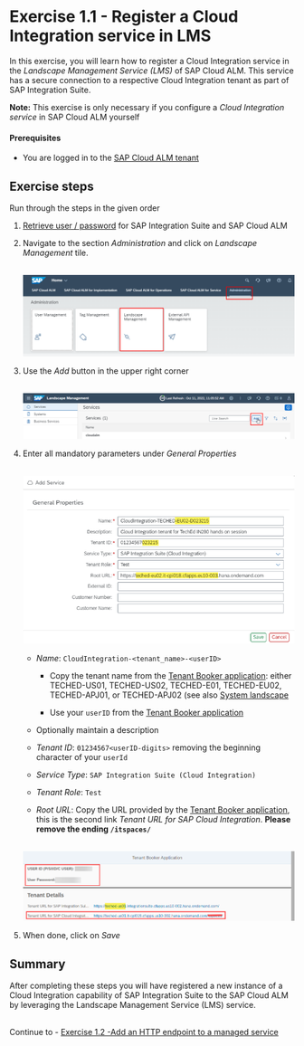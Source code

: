 # Exercise 1.1 - Register a Cloud Integration service in LMS

In this exercise, you will learn how to register a Cloud Integration service in the *Landscape Management Service (LMS)* of SAP Cloud ALM. This service has a secure connection to a respective Cloud Integration tenant as part of SAP Integration Suite. 

**Note:** This exercise is only necessary if you configure a *Cloud Integration service* in SAP Cloud ALM yourself

#### Prerequisites

- You are logged in to the [SAP Cloud ALM tenant](https://teched22-cloudalm-003.eu10.alm.cloud.sap/launchpad#Shell-home)

## Exercise steps

Run through the steps in the given order

1. [Retrieve user / password](/exercises/ex0/ex02/) for SAP Integration Suite and SAP Cloud ALM

2. Navigate to the section *Administration* and click on *Landscape Management* tile. 

    <br>![](/exercises/ex1/images/CALMLandscapeAdministration.png)   

3. Use the *Add* button in the upper right corner

    <br>![](/exercises/ex1/images/LMSAdd.png)   
      
4.	Enter all mandatory parameters under *General Properties*

	<br>![](/exercises/ex1/images/LMSAddCPIservice.png)
	
    - *Name*: `CloudIntegration-<tenant_name>-<userID>`
       		
		- Copy the tenant name from  the [Tenant Booker application](/exercises/ex0/ex02/): either TECHED-US01, TECHED-US02, TECHED-E01, TECHED-EU02, TECHED-APJ01, or TECHED-APJ02 (see also [System landscape](/exercises/ex0/)
			
		- Use your `userID` from  the [Tenant Booker application](/exercises/ex0/ex02/)
		
	   
    - Optionally maintain a description
    - *Tenant ID*: `01234567<userID-digits>` removing the beginning character of your `userId`
    - *Service Type*: `SAP Integration Suite (Cloud Integration)`
    - *Tenant Role*: `Test`
    - *Root URL*: Copy the URL provided by the [Tenant Booker application](/exercises/ex0/ex02/), this is the second link *Tenant URL for SAP Cloud Integration*. **Please remove the ending `/itspaces/`**

    <br>![Highlighted is the *tenant name* you will monitor](/exercises/ex1/images/BookerAppInfoEndpointGeneral.png)

 5. When done, click on *Save*
  
## Summary

After completing these steps you will have registered a new instance of a Cloud Integration capability of SAP Integration Suite to the SAP Cloud ALM by leveraging the Landscape Management Service (LMS) service.

<br>Continue to - [Exercise 1.2 -Add an HTTP endpoint to a managed service](../ex12/)
